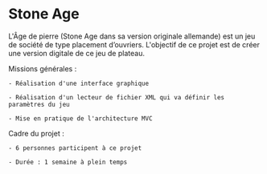# Stone Age

L'Âge de pierre (Stone Age dans sa version originale allemande) est un jeu de société de type placement d’ouvriers.
L'objectif de ce projet est de créer une version digitale de ce jeu de plateau.

Missions générales :
  
    - Réalisation d'une interface graphique 
    
    - Réalisation d'un lecteur de fichier XML qui va définir les paramètres du jeu
    
    - Mise en pratique de l'architecture MVC
    
    
Cadre du projet :
  
    - 6 personnes participent à ce projet
    
    - Durée : 1 semaine à plein temps
